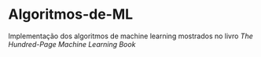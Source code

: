 # Algoritmos-de-ML

Implementação dos algoritmos de machine learning mostrados no livro
*The Hundred-Page Machine Learning Book*